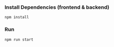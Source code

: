 ### Install Dependencies (frontend & backend)

```
npm install
```

### Run

```
npm run start 

```